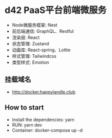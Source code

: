 # d42 PaaS平台前端微服务

* Node微服务框架: Nest
* 前后端通信: GraphQL、Restful
* 渲染层: React
* 状态管理: Zustand
* 动画库: React-spring、Lottie
* 样式管理: Tailwindcss
* 类型样式: Emotion

## 挂载域名
* http://docker.happylandle.club
## How to start
* Install the dependencies: yarn
* RUN: yarn dev
* Container: docker-compose up -d


